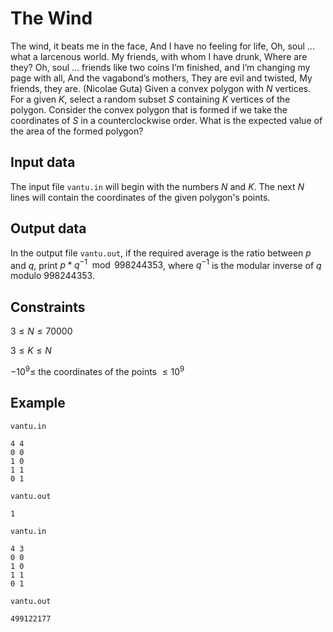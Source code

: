 # The Wind

The wind, it beats me in the face, And I have no feeling for life, Oh, soul ... what a larcenous world. My friends, with whom I have drunk, Where are they? Oh, soul ... friends like two coins I’m finished, and I’m changing my page with all, And the vagabond’s mothers, They are evil and twisted, My friends, they are. (Nicolae Guta) Given a convex polygon with $N$ vertices. For a given $K$, select a random subset $S$ containing $K$ vertices of the polygon. Consider the convex polygon that is formed if we take the coordinates of $S$ in a counterclockwise order. What is the expected value of the area of the formed polygon?

## Input data

The input file `vantu.in` will begin with the numbers $N$ and $K$. The next $N$ lines will contain the coordinates of the given polygon's points.

## Output data

In the output file `vantu.out`, if the required average is the ratio between $p$ and $q$, print $p * q^{-1} \mod 998244353$, where $q^{-1}$ is the modular inverse of $q$ modulo $998244353$.

## Constraints

$3 \leq N \leq 70000$

$3 \leq K \leq N$

$-10^9 \leq$ the coordinates of the points $\leq 10^9$

## Example

`vantu.in`
```
4 4
0 0
1 0
1 1
0 1
```

`vantu.out`
```
1
```

`vantu.in`
```
4 3
0 0
1 0
1 1
0 1
```

`vantu.out`
```
499122177
```